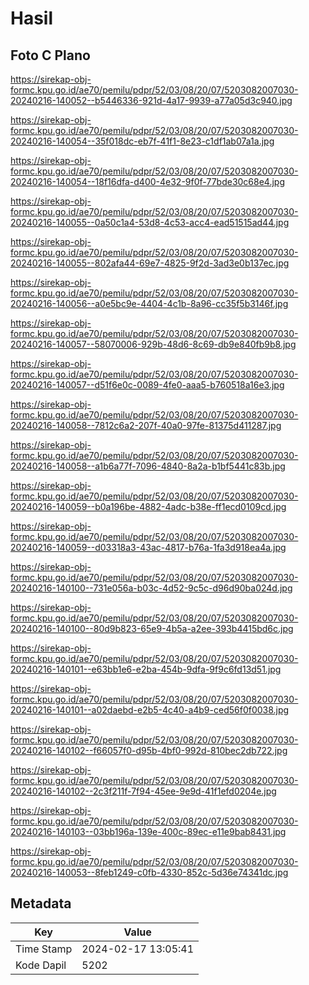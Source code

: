 # Hasil

## Foto C Plano

https://sirekap-obj-formc.kpu.go.id/ae70/pemilu/pdpr/52/03/08/20/07/5203082007030-20240216-140052--b5446336-921d-4a17-9939-a77a05d3c940.jpg

https://sirekap-obj-formc.kpu.go.id/ae70/pemilu/pdpr/52/03/08/20/07/5203082007030-20240216-140054--35f018dc-eb7f-41f1-8e23-c1df1ab07a1a.jpg

https://sirekap-obj-formc.kpu.go.id/ae70/pemilu/pdpr/52/03/08/20/07/5203082007030-20240216-140054--18f16dfa-d400-4e32-9f0f-77bde30c68e4.jpg

https://sirekap-obj-formc.kpu.go.id/ae70/pemilu/pdpr/52/03/08/20/07/5203082007030-20240216-140055--0a50c1a4-53d8-4c53-acc4-ead51515ad44.jpg

https://sirekap-obj-formc.kpu.go.id/ae70/pemilu/pdpr/52/03/08/20/07/5203082007030-20240216-140055--802afa44-69e7-4825-9f2d-3ad3e0b137ec.jpg

https://sirekap-obj-formc.kpu.go.id/ae70/pemilu/pdpr/52/03/08/20/07/5203082007030-20240216-140056--a0e5bc9e-4404-4c1b-8a96-cc35f5b3146f.jpg

https://sirekap-obj-formc.kpu.go.id/ae70/pemilu/pdpr/52/03/08/20/07/5203082007030-20240216-140057--58070006-929b-48d6-8c69-db9e840fb9b8.jpg

https://sirekap-obj-formc.kpu.go.id/ae70/pemilu/pdpr/52/03/08/20/07/5203082007030-20240216-140057--d51f6e0c-0089-4fe0-aaa5-b760518a16e3.jpg

https://sirekap-obj-formc.kpu.go.id/ae70/pemilu/pdpr/52/03/08/20/07/5203082007030-20240216-140058--7812c6a2-207f-40a0-97fe-81375d411287.jpg

https://sirekap-obj-formc.kpu.go.id/ae70/pemilu/pdpr/52/03/08/20/07/5203082007030-20240216-140058--a1b6a77f-7096-4840-8a2a-b1bf5441c83b.jpg

https://sirekap-obj-formc.kpu.go.id/ae70/pemilu/pdpr/52/03/08/20/07/5203082007030-20240216-140059--b0a196be-4882-4adc-b38e-ff1ecd0109cd.jpg

https://sirekap-obj-formc.kpu.go.id/ae70/pemilu/pdpr/52/03/08/20/07/5203082007030-20240216-140059--d03318a3-43ac-4817-b76a-1fa3d918ea4a.jpg

https://sirekap-obj-formc.kpu.go.id/ae70/pemilu/pdpr/52/03/08/20/07/5203082007030-20240216-140100--731e056a-b03c-4d52-9c5c-d96d90ba024d.jpg

https://sirekap-obj-formc.kpu.go.id/ae70/pemilu/pdpr/52/03/08/20/07/5203082007030-20240216-140100--80d9b823-65e9-4b5a-a2ee-393b4415bd6c.jpg

https://sirekap-obj-formc.kpu.go.id/ae70/pemilu/pdpr/52/03/08/20/07/5203082007030-20240216-140101--e63bb1e6-e2ba-454b-9dfa-9f9c6fd13d51.jpg

https://sirekap-obj-formc.kpu.go.id/ae70/pemilu/pdpr/52/03/08/20/07/5203082007030-20240216-140101--a02daebd-e2b5-4c40-a4b9-ced56f0f0038.jpg

https://sirekap-obj-formc.kpu.go.id/ae70/pemilu/pdpr/52/03/08/20/07/5203082007030-20240216-140102--f66057f0-d95b-4bf0-992d-810bec2db722.jpg

https://sirekap-obj-formc.kpu.go.id/ae70/pemilu/pdpr/52/03/08/20/07/5203082007030-20240216-140102--2c3f211f-7f94-45ee-9e9d-41f1efd0204e.jpg

https://sirekap-obj-formc.kpu.go.id/ae70/pemilu/pdpr/52/03/08/20/07/5203082007030-20240216-140103--03bb196a-139e-400c-89ec-e11e9bab8431.jpg

https://sirekap-obj-formc.kpu.go.id/ae70/pemilu/pdpr/52/03/08/20/07/5203082007030-20240216-140053--8feb1249-c0fb-4330-852c-5d36e74341dc.jpg


## Metadata

| Key        | Value               |
| ---------- | ------------------- |
| Time Stamp | 2024-02-17 13:05:41 |
| Kode Dapil | 5202                |



